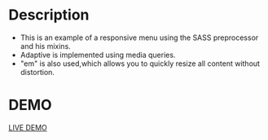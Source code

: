 # Description
- This is an example of a responsive menu using the SASS preprocessor and his mixins.
- Adaptive is implemented using media queries.
- "em" is also used,which allows you to quickly resize all content without distortion.

# DEMO
[LIVE DEMO](https://nazarenkoyana.github.io/adaptive-menu/dist/index.html)
